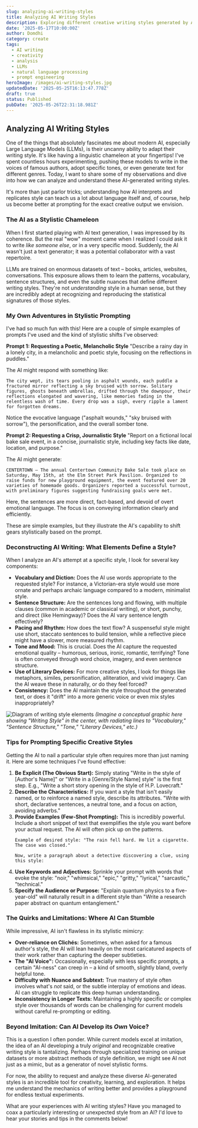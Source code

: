 ```yaml
---
slug: analyzing-ai-writing-styles
title: Analyzing AI Writing Styles
description: Exploring different creative writing styles generated by AI models.
date: '2025-05-17T10:00:00Z'
author: Domdhi
category: create
tags:
  - AI writing
  - creativity
  - analysis
  - LLMs
  - natural language processing
  - prompt engineering
heroImage: /images/ai-writing-styles.jpg
updatedDate: '2025-05-25T16:13:47.778Z'
draft: true
status: Published
pubDate: '2025-05-26T22:31:18.981Z'
---
```


## Analyzing AI Writing Styles

One of the things that absolutely fascinates me about modern AI, especially Large Language Models (LLMs), is their uncanny ability to adapt their writing style. It's like having a linguistic chameleon at your fingertips! I've spent countless hours experimenting, pushing these models to write in the voices of famous authors, adopt specific tones, or even generate text for different genres. Today, I want to share some of my observations and dive into how we can analyze and understand these AI-generated writing styles.

It's more than just parlor tricks; understanding how AI interprets and replicates style can teach us a lot about language itself and, of course, help us become better at prompting for the exact creative output we envision.

### The AI as a Stylistic Chameleon

When I first started playing with AI text generation, I was impressed by its coherence. But the real "wow" moment came when I realized I could ask it to write *like someone else*, or in a very specific mood. Suddenly, the AI wasn't just a text generator; it was a potential collaborator with a vast repertoire.

LLMs are trained on enormous datasets of text – books, articles, websites, conversations. This exposure allows them to learn the patterns, vocabulary, sentence structures, and even the subtle nuances that define different writing styles. They're not *understanding* style in a human sense, but they are incredibly adept at recognizing and reproducing the statistical signatures of those styles.

### My Own Adventures in Stylistic Prompting

I've had so much fun with this! Here are a couple of simple examples of prompts I've used and the kind of stylistic shifts I've observed:

**Prompt 1: Requesting a Poetic, Melancholic Style**
"Describe a rainy day in a lonely city, in a melancholic and poetic style, focusing on the reflections in puddles."

The AI might respond with something like:
```
The city wept, its tears pooling in asphalt wounds, each puddle a fractured mirror reflecting a sky bruised with sorrow. Solitary figures, ghosts beneath umbrellas, drifted through the downpour, their reflections elongated and wavering, like memories fading in the relentless wash of time. Every drop was a sigh, every ripple a lament for forgotten dreams.
```
Notice the evocative language ("asphalt wounds," "sky bruised with sorrow"), the personification, and the overall somber tone.

**Prompt 2: Requesting a Crisp, Journalistic Style**
"Report on a fictional local bake sale event, in a concise, journalistic style, including key facts like date, location, and purpose."

The AI might generate:
```
CENTERTOWN – The annual Centertown Community Bake Sale took place on Saturday, May 15th, at the Elm Street Park Pavilion. Organized to raise funds for new playground equipment, the event featured over 20 varieties of homemade goods. Organizers reported a successful turnout, with preliminary figures suggesting fundraising goals were met.
```
Here, the sentences are more direct, fact-based, and devoid of overt emotional language. The focus is on conveying information clearly and efficiently.

These are simple examples, but they illustrate the AI's capability to shift gears stylistically based on the prompt.

### Deconstructing AI Writing: What Elements Define a Style?

When I analyze an AI's attempt at a specific style, I look for several key components:

*   **Vocabulary and Diction:** Does the AI use words appropriate to the requested style? For instance, a Victorian-era style would use more ornate and perhaps archaic language compared to a modern, minimalist style.
*   **Sentence Structure:** Are the sentences long and flowing, with multiple clauses (common in academic or classical writing), or short, punchy, and direct (like Hemingway)? Does the AI vary sentence length effectively?
*   **Pacing and Rhythm:** How does the text flow? A suspenseful style might use short, staccato sentences to build tension, while a reflective piece might have a slower, more measured rhythm.
*   **Tone and Mood:** This is crucial. Does the AI capture the requested emotional quality – humorous, serious, ironic, romantic, terrifying? Tone is often conveyed through word choice, imagery, and even sentence structure.
*   **Use of Literary Devices:** For more creative styles, I look for things like metaphors, similes, personification, alliteration, and vivid imagery. Can the AI weave these in naturally, or do they feel forced?
*   **Consistency:** Does the AI maintain the style throughout the generated text, or does it "drift" into a more generic voice or even mix styles inappropriately?

![Diagram of writing style elements](/images/writing-style-elements.jpg)
*(Imagine a conceptual graphic here showing "Writing Style" in the center, with radiating lines to "Vocabulary," "Sentence Structure," "Tone," "Literary Devices," etc.)*

### Tips for Prompting Specific Creative Styles

Getting the AI to nail a particular style often requires more than just naming it. Here are some techniques I've found effective:

1.  **Be Explicit (The Obvious Start):** Simply stating "Write in the style of [Author's Name]" or "Write in a [Genre/Style Name] style" is the first step. E.g., "Write a short story opening in the style of H.P. Lovecraft."
2.  **Describe the Characteristics:** If you want a style that isn't easily named, or to reinforce a named style, describe its attributes. "Write with short, declarative sentences, a neutral tone, and a focus on action, avoiding adverbs."
3.  **Provide Examples (Few-Shot Prompting):** This is incredibly powerful. Include a short snippet of text that exemplifies the style you want before your actual request. The AI will often pick up on the patterns.
    ```
    Example of desired style: "The rain fell hard. He lit a cigarette. The case was closed."

    Now, write a paragraph about a detective discovering a clue, using this style:
    ```
4.  **Use Keywords and Adjectives:** Sprinkle your prompt with words that evoke the style: "noir," "whimsical," "epic," "gritty," "lyrical," "sarcastic," "technical."
5.  **Specify the Audience or Purpose:** "Explain quantum physics to a five-year-old" will naturally result in a different style than "Write a research paper abstract on quantum entanglement."

### The Quirks and Limitations: Where AI Can Stumble

While impressive, AI isn't flawless in its stylistic mimicry:

*   **Over-reliance on Clichés:** Sometimes, when asked for a famous author's style, the AI will lean heavily on the most caricatured aspects of their work rather than capturing the deeper subtleties.
*   **The "AI Voice":** Occasionally, especially with less specific prompts, a certain "AI-ness" can creep in – a kind of smooth, slightly bland, overly helpful tone.
*   **Difficulty with Nuance and Subtext:** True mastery of style often involves what's *not* said, or the subtle interplay of emotions and ideas. AI can struggle to replicate this deep human understanding.
*   **Inconsistency in Longer Texts:** Maintaining a highly specific or complex style over thousands of words can be challenging for current models without careful re-prompting or editing.

### Beyond Imitation: Can AI Develop its *Own* Voice?

This is a question I often ponder. While current models excel at imitation, the idea of an AI developing a truly *original* and recognizable creative writing style is tantalizing. Perhaps through specialized training on unique datasets or more abstract methods of style definition, we might see AI not just as a mimic, but as a generator of novel stylistic forms.

For now, the ability to request and analyze these diverse AI-generated styles is an incredible tool for creativity, learning, and exploration. It helps me understand the mechanics of writing better and provides a playground for endless textual experiments.

What are your experiences with AI writing styles? Have you managed to coax a particularly interesting or unexpected style from an AI? I'd love to hear your stories and tips in the comments below!
```

